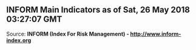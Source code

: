 ## INFORM Main Indicators as of Sat, 26 May 2018 03:27:07 GMT

Source: **INFORM (Index For Risk Management) - http://www.inform-index.org**